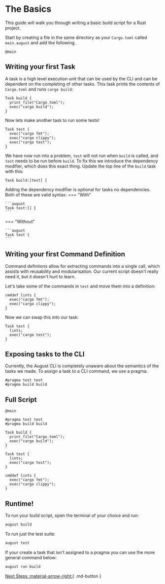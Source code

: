 # The Basics

This guide will walk you through writing a basic build script for a Rust project.

Start by creating a file in the same directory as your `Cargo.toml` called `main.august` and add the following.

```august
@main
```

## Writing your first Task
A task is a high level execution unit that can be used by the CLI and can be dependent on the completing of other tasks.
This task prints the contents of `Cargo.toml` and runs `cargo build`:

```august
Task build {
  print_file("Cargo.toml");
  exec("cargo build");
}
```

Now lets make another task to run some tests!

```august
Task test {
  exec("cargo fmt");
  exec("cargo clippy");
  exec("cargo test");
}
```

We have now run into a problem, `test` will not run when `build` is called, and `test` needs to be run before `build`.
To fix this we introduce the dependency modifier, which does this exact thing.
Update the top line of the `build` task with this:

```august
Task build:[test] {
```

Adding the dependency modifier is optional for tasks no dependencies.
Both of these are valid syntax:
=== "With"

    ```august
    Task test:[] {
    ```
=== "Without"
    
    ```august
    Task test {    
    ```

## Writing your first Command Definition

Command defintions allow for extracting commands into a single call,
which assists with reusability and modularisation.
Our current script doesn't really need it, but it doesn't hurt to learn.

Let's take some of the commands in `test` and move them into a definition:
```august
cmddef lints {
  exec("cargo fmt");
  exec("cargo clippy");
}
```
Now we can swap this into our task:
```august
Task test {
  lints;
  exec("cargo test");
}
```

## Exposing tasks to the CLI

Currently, the August CLI is completely unaware about the semantics of the tasks we made.
To assign a task to a CLI command, we use a pragma.

```august
#pragma test test
#pragma build build
```

## Full Script

```august
@main

#pragma test test
#pragma build build

Task build {
  print_file("Cargo.toml");
  exec("cargo build");
}

Task test {
  lints;
  exec("cargo test");
}

cmddef lints {
  exec("cargo fmt");
  exec("cargo clippy");
}
```

## Runtime!

To run your build script, open the terminal of your choice and run:
```bash
august build
```
To run just the test suite:
```bash
august test
```

If your create a task that isn't assigned to a pragma you can use the more general command below:
```bash
august run build
```

[Next Steps :material-arrow-right:](/getting-started/extending-august){ .md-button } 
